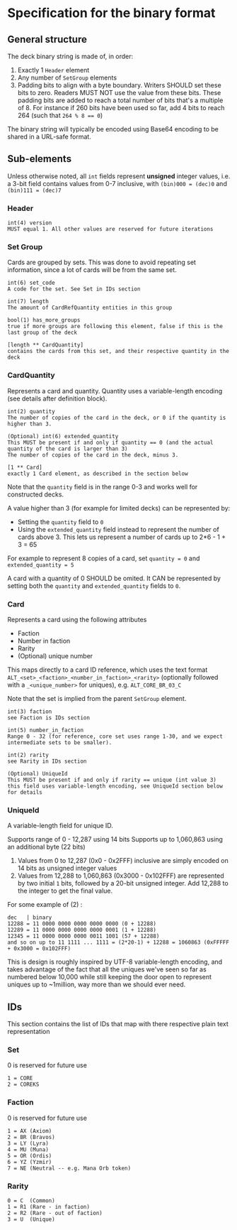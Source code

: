 # Specification for the binary format

## General structure

The deck binary string is made of, in order:

1. Exactly 1 `Header` element
2. Any number of `SetGroup` elements
3. Padding bits to align with a byte boundary. Writers SHOULD set these bits to zero. Readers MUST NOT use the value from these bits. These padding bits are added to reach a total number of bits that's a multiple of 8. For instance if 260 bits have been used so far, add 4 bits to reach 264 (such that `264 % 8 == 0`)

The binary string will typically be encoded using Base64 encoding to be shared in a URL-safe format.

## Sub-elements

Unless otherwise noted, all `int` fields represent **unsigned** integer values, i.e. a 3-bit field contains values from 0-7 inclusive, with `(bin)000 = (dec)0` and `(bin)111 = (dec)7`

### Header

```
int(4) version
MUST equal 1. All other values are reserved for future iterations
```

### Set Group

Cards are grouped by sets. This was done to avoid repeating set information, since a lot of cards will be from the same set.

```
int(6) set_code
A code for the set. See Set in IDs section

int(7) length
The amount of CardRefQuantity entities in this group

bool(1) has_more_groups
true if more groups are following this element, false if this is the last group of the deck

[length ** CardQuantity]
contains the cards from this set, and their respective quantity in the deck
```

### CardQuantity

Represents a card and quantity. Quantity uses a variable-length encoding (see details after definition block).

```
int(2) quantity
The number of copies of the card in the deck, or 0 if the quantity is higher than 3.

(Optional) int(6) extended_quantity
This MUST be present if and only if quantity == 0 (and the actual quantity of the card is larger than 3)
The number of copies of the card in the deck, minus 3.

[1 ** Card]
exactly 1 Card element, as described in the section below
```

Note that the `quantity` field is in the range 0-3 and works well for constructed decks.

A value higher than 3 (for example for limited decks) can be represented by:
* Setting the `quantity` field to `0`
* Using the `extended_quantity` field instead to represent the number of cards above 3. This lets us represent a number of cards up to 2*6 - 1 + 3 = 65

For example to represent 8 copies of a card, set `quantity = 0` and `extended_quantity = 5`

A card with a quantity of 0 SHOULD be omited. It CAN be represented by setting both the `quantity` and `extended_quantity` fields to `0`.

### Card

Represents a card using the following attributes

* Faction
* Number in faction
* Rarity
* (Optional) unique number

This maps directly to a card ID reference, which uses the text format
`ALT_<set>_<faction>_<number_in_faction>_<rarity>` (optionally followed with a `_<unique_number>` for uniques), e.g. `ALT_CORE_BR_03_C`

Note that the set is implied from the parent `SetGroup` element.

```
int(3) faction
see Faction is IDs section

int(5) number_in_faction
Range 0 - 32 (for reference, core set uses range 1-30, and we expect intermediate sets to be smaller).

int(2) rarity
see Rarity in IDs section

(Optional) UniqueId
This MUST be present if and only if rarity == unique (int value 3)
this field uses variable-length encoding, see UniqueId section below for details
```

### UniqueId

A variable-length field for unique ID.

Supports range of 0 - 12,287 using 14 bits
Supports up to 1,060,863 using an additional byte (22 bits)

1. Values from 0 to 12,287 (0x0 - 0x2FFF) inclusive are simply encoded on 14 bits as unsigned integer values
2. Values from 12,288 to 1,060,863 (0x3000 - 0x102FFF) are represented by two initial `1` bits, followed by a 20-bit unsigned integer. Add 12,288 to the integer to get the final value.

For some example of (2) :
```
dec   | binary
12288 = 11 0000 0000 0000 0000 0000 (0 + 12288)
12289 = 11 0000 0000 0000 0000 0001 (1 + 12288)
12345 = 11 0000 0000 0000 0011 1001 (57 + 12288)
and so on up to 11 1111 ... 1111 = (2*20-1) + 12288 = 1060863 (0xFFFFF + 0x3000 = 0x102FFF)
```

This is design is roughly inspired by UTF-8 variable-length encoding, and takes advantage of the fact that all the uniques we've seen so far as numbered below 10,000 while still keeping the door open to represent uniques up to ~1million, way more than we should ever need.

## IDs

This section contains the list of IDs that map with there respective plain text representation

### Set

0 is reserved for future use

```
1 = CORE
2 = COREKS
```

### Faction

0 is reserved for future use

```
1 = AX (Axiom)
2 = BR (Bravos)
3 = LY (Lyra)
4 = MU (Muna)
5 = OR (Ordis)
6 = YZ (Yzmir)
7 = NE (Neutral -- e.g. Mana Orb token)
```

### Rarity

```
0 = C  (Common)
1 = R1 (Rare - in faction)
2 = R2 (Rare - out of faction)
3 = U  (Unique)
```